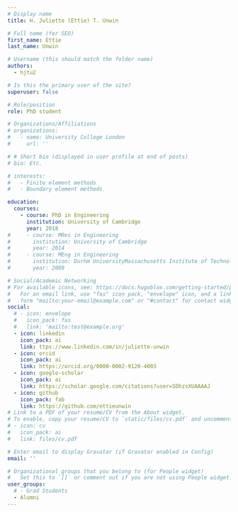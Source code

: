 ```yaml
---
# Display name
title: H. Juliette (Ettie) T. Unwin

# Full name (for SEO)
first_name: Ettie
last_name: Unwin

# Username (this should match the folder name)
authors:
  - hjtu2

# Is this the primary user of the site?
superuser: false

# Role/position
role: PhD student

# Organizations/Affiliations
# organizations:
#   - name: University College London
#     url: ''

# # Short bio (displayed in user profile at end of posts)
# bio: Etc.

# interests:
#   - Finite element methods
#   - Boundary element methods

education:
  courses:
    - course: PhD in Engineering
      institution: University of Cambridge
      year: 2018
#     - course: MRes in Engineering
#       institution: University of Cambridge
#       year: 2014
#     - course: MEng in Engineering
#       institution: Durhm UniversityMassachusetts Institute of Technology
#       year: 2009

# Social/Academic Networking
# For available icons, see: https://docs.hugoblox.com/getting-started/page-builder/#icons
#   For an email link, use "fas" icon pack, "envelope" icon, and a link in the
#   form "mailto:your-email@example.com" or "#contact" for contact widget.
social:
  # - icon: envelope
  #   icon_pack: fas
  #   link: 'mailto:test@example.org'
  - icon: linkedin
    icon_pack: ai
    link: ttps://www.linkedin.com/in/juliette-unwin
  - icon: orcid
    icon_pack: ai
    link: https://orcid.org/0000-0002-9120-4003
  - icon: google-scholar
    icon_pack: ai
    link: https://scholar.google.com/citations?user=SDhzsXUAAAAJ
  - icon: github
    icon_pack: fab
    link: https://github.com/ettieunwin
# Link to a PDF of your resume/CV from the About widget.
# To enable, copy your resume/CV to `static/files/cv.pdf` and uncomment the lines below.
# - icon: cv
#   icon_pack: ai
#   link: files/cv.pdf

# Enter email to display Gravatar (if Gravatar enabled in Config)
email: ''

# Organizational groups that you belong to (for People widget)
#   Set this to `[]` or comment out if you are not using People widget.
user_groups:
  # - Grad Students
  - Alumni
---
```


<!-- Jørgen was as Postdoctoral Research Associate (2019--2022) working on
the ASiMoV Project. He is now a Senior Research Engineering at Simula Research Laboratory. -->